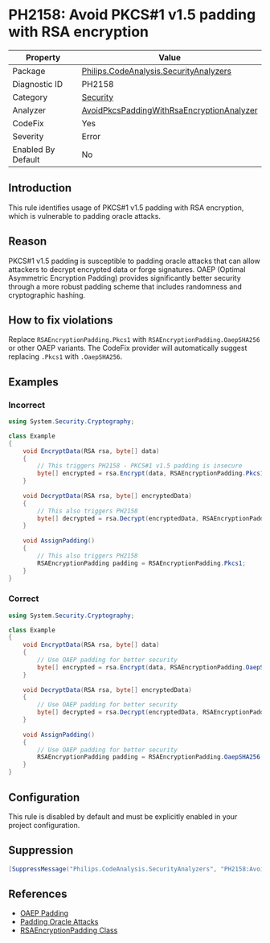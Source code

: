 # PH2158: Avoid PKCS#1 v1.5 padding with RSA encryption

| Property | Value  |
|--|--|
| Package | [Philips.CodeAnalysis.SecurityAnalyzers](https://www.nuget.org/packages/Philips.CodeAnalysis.SecurityAnalyzers) |
| Diagnostic ID | PH2158 |
| Category  | [Security](../Security.md) |
| Analyzer | [AvoidPkcsPaddingWithRsaEncryptionAnalyzer](https://github.com/philips-software/roslyn-analyzers/blob/main/Philips.CodeAnalysis.SecurityAnalyzers/AvoidPkcsPaddingWithRsaEncryptionAnalyzer.cs)
| CodeFix  | Yes |
| Severity | Error |
| Enabled By Default | No |

## Introduction

This rule identifies usage of PKCS#1 v1.5 padding with RSA encryption, which is vulnerable to padding oracle attacks.

## Reason

PKCS#1 v1.5 padding is susceptible to padding oracle attacks that can allow attackers to decrypt encrypted data or forge signatures. OAEP (Optimal Asymmetric Encryption Padding) provides significantly better security through a more robust padding scheme that includes randomness and cryptographic hashing.

## How to fix violations

Replace `RSAEncryptionPadding.Pkcs1` with `RSAEncryptionPadding.OaepSHA256` or other OAEP variants. The CodeFix provider will automatically suggest replacing `.Pkcs1` with `.OaepSHA256`.

## Examples

### Incorrect

```csharp
using System.Security.Cryptography;

class Example
{
    void EncryptData(RSA rsa, byte[] data)
    {
        // This triggers PH2158 - PKCS#1 v1.5 padding is insecure
        byte[] encrypted = rsa.Encrypt(data, RSAEncryptionPadding.Pkcs1);
    }
    
    void DecryptData(RSA rsa, byte[] encryptedData)
    {
        // This also triggers PH2158
        byte[] decrypted = rsa.Decrypt(encryptedData, RSAEncryptionPadding.Pkcs1);
    }
    
    void AssignPadding()
    {
        // This also triggers PH2158
        RSAEncryptionPadding padding = RSAEncryptionPadding.Pkcs1;
    }
}
```

### Correct

```csharp
using System.Security.Cryptography;

class Example
{
    void EncryptData(RSA rsa, byte[] data)
    {
        // Use OAEP padding for better security
        byte[] encrypted = rsa.Encrypt(data, RSAEncryptionPadding.OaepSHA256);
    }
    
    void DecryptData(RSA rsa, byte[] encryptedData)
    {
        // Use OAEP padding for better security
        byte[] decrypted = rsa.Decrypt(encryptedData, RSAEncryptionPadding.OaepSHA256);
    }
    
    void AssignPadding()
    {
        // Use OAEP padding for better security
        RSAEncryptionPadding padding = RSAEncryptionPadding.OaepSHA256;
    }
}
```

## Configuration

This rule is disabled by default and must be explicitly enabled in your project configuration.

## Suppression

```csharp
[SuppressMessage("Philips.CodeAnalysis.SecurityAnalyzers", "PH2158:Avoid PKCS#1 v1.5 padding with RSA encryption", Justification = "Reviewed.")]
```

## References

- [OAEP Padding](https://en.wikipedia.org/wiki/Optimal_asymmetric_encryption_padding)
- [Padding Oracle Attacks](https://en.wikipedia.org/wiki/Padding_oracle_attack)
- [RSAEncryptionPadding Class](https://docs.microsoft.com/en-us/dotnet/api/system.security.cryptography.rsaencryptionpadding)